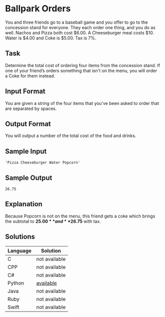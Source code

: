 # Ballpark Orders

You and three friends go to a baseball game and you offer to go to the concession stand for everyone. They each order one thing, and you do as well. Nachos and Pizza both cost $6.00. A Cheeseburger meal costs $10. Water is $4.00 and Coke is $5.00. Tax is 7%.

## Task
Determine the total cost of ordering four items from the concession stand. If one of your friend’s orders something that isn't on the menu, you will order a Coke for them instead.

## Input Format
You are given a string of the four items that you've been asked to order that are separated by spaces.

## Output Format
You will output a number of the total cost of the food and drinks.

## Sample Input
```
'Pizza Cheeseburger Water Popcorn'
```
## Sample Output
```
26.75
```

## Explanation
Because Popcorn is not on the menu, this friend gets a coke which brings the subtotal to **$25.00** and **$26.75** with tax.

## Solutions

Language | Solution
---------|---------
C | not available
CPP | not available
C# | not available
Python | [available](https://raw.githubusercontent.com/chankruze/challenges/master/sololearn/BallparkOrders/BallparkOrders.py)
Java | not available
Ruby | not available
Swift | not available